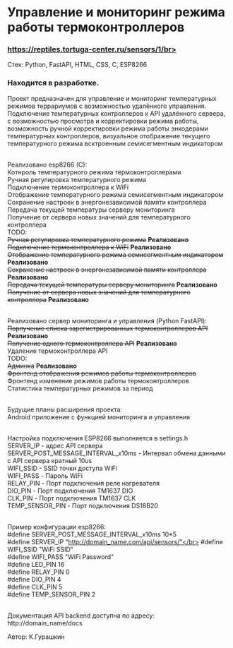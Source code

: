 # Управление и мониторинг режима работы термоконтроллеров
### https://reptiles.tortuga-center.ru/sensors/1/br>
Стек: Python, FastAPI, HTML, CSS, C, ESP8266
### Находится в разработке.
Проект предназначен для управление и мониторинг температурных режимов террариумов с возможностью удалённого управления. Подключение температурных контроллеров к API удалённого сервера, с возможностью просмотра и корректировки режима работы, возможность ручной корректировки режима работы энкодерами температурных контроллеров, визуальное отображение текущего температурного режима всктроенным семисегментным индикатором</br></br>

Реализовано esp8266 (C):</br>
Котнроль температурного режима термоконтроллерами</br>
Ручная регулировка температурного режима</br>
Подключение термоконтроллера к WiFi</br>
Отображение температурного режима семисегментным индикатором</br>
Сохранение настроек в энергонезависимой памяти контроллера</br>
Передача текущей температуры серверу мониторинга</br>
Получение от сервера новых значений для температурного контроллера</br>
TODO:</br>
~~Ручная регулировка температурного режима~~ **Реализовано**</br>
~~Подключение термоконтроллера к WiFi~~ **Реализовано**</br>
~~Отображение температурного режима семисегментным индикатором~~ **Реализовано**</br>
~~Сохранение настроек в энергонезависимой памяти контроллера~~ **Реализовано**</br>
~~Передача текущей температуры серверу мониторинга~~ **Реализовано**</br>
~~Получение от сервера новых значений для температурного контроллера~~ **Реализовано**</br>
</br>

Реализовано сервер мониторинга и управления (Python FastAPI):</br>
~~Порлучение списка зарегистрированных термоконтроллеров API~~ **Реализовано**</br>
~~Получение одного термоконтроллера API~~ **Реализовано**</br>
Удаление термоконтроллера API</br>
TODO:</br>
~~Админка~~ **Реализовано**</br>
~~Фронтенд отображения режимов работы термоконтроллеров~~</br>
Фронтенд изменение режимов работы термоконтроллеров</br>
Статистика температурных режимов за период</br>
</br>

Будущие планы расширения проекта:</br>
Android приложение с функцией мониторинга и управления</br>
</br>

Настройка подключения ESP8266 выполняется в settings.h</br>
SERVER_IP - адрес API сервера</br>
SERVER_POST_MESSAGE_INTERVAL_x10ms - Интервал обмена данными с API сервера кратный 10us</br>
WIFI_SSID - SSID точки доступа WiFi</br>
WIFI_PASS - Пароль WiFi</br>
RELAY_PIN - Порт подключения реле нагревателя</br>
DIO_PIN  - Порт подключения TM1637 DIO</br>
CLK_PIN  - Порт подключения TM1637 CLK</br>
TEMP_SENSOR_PIN - Порт подключения DS18B20</br></br>

Пример конфигурации esp8266:</br>
#define SERVER_POST_MESSAGE_INTERVAL_x10ms 10*5</br>
#define SERVER_IP "http://domain_name.com/api/sensors/"</br>
#define WIFI_SSID "WiFi SSID"</br>
#define WIFI_PASS "WiFi Password"</br>
#define LED_PIN 16</br>
#define RELAY_PIN 0</br>
#define DIO_PIN 4</br>
#define CLK_PIN 5</br>
#define TEMP_SENSOR_PIN 2</br></br>


Документация API backend доступна по адресу: http://domain_name/docs</br>

Автор: К.Гурашкин
